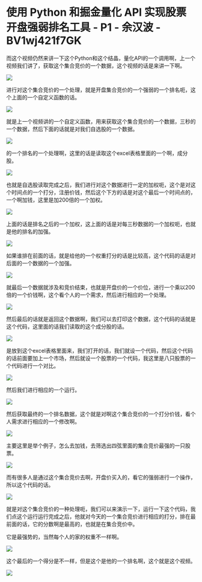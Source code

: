 # 使用 Python 和掘金量化 API 实现股票开盘强弱排名工具 - P1 - 余汉波 - BV1wj421f7GK

而这个视频仍然来讲一下这个Python和这个结晶，量化API的一个调用啊，上一个视频我们讲了，获取这个集合竞价的一个数据，这个视频的话是来讲一下啊。



![](img/d50c0338e404d7484ae2d6e44ab64710_1.png)

进行对这个集合竞价的一个处理，就是开盘集合竞价的一个强弱的一个排名呃，这个上面的一个自定义函数的话。

![](img/d50c0338e404d7484ae2d6e44ab64710_3.png)

就是上一个视频讲的一个自定义函数，用来获取这个集合竞价的一个数据，三秒的一个数据，然后下面的话就是对我们自选股的一个数据。



![](img/d50c0338e404d7484ae2d6e44ab64710_5.png)

的一个排名的一个处理啊，这里的话是读取这个excel表格里面的一个啊，成分股。

![](img/d50c0338e404d7484ae2d6e44ab64710_7.png)

也就是自选股读取完成之后，我们进行对这个数据进行一定的加权呃，这个是对这个时间点的一个打分，注册价钱，然后这个下方的话是对这个最后一个时间点的，一个啊加钱，这里是加200倍的一个加权。



![](img/d50c0338e404d7484ae2d6e44ab64710_9.png)

上面的话是排名之后的一个加权，这上面的话是对每三秒数据的一个加权呃，也就是他的排名的加强。

![](img/d50c0338e404d7484ae2d6e44ab64710_11.png)

如果谁排在前面的话，就是给他的一个权重打分的话是比较高，这个代码的话是对后面的一个数据的一个加强。

![](img/d50c0338e404d7484ae2d6e44ab64710_13.png)

就最后一个数据就涉及和竞价结束，也就是开盘价的一个价位，进行一个乘以200倍的一个价钱啊，这个看个人的一个需求，然后进行相应的一个处理。



![](img/d50c0338e404d7484ae2d6e44ab64710_15.png)

然后最后的话就是返回这个数据啊，我们可以去打印这个数据，这个代码的话就是这个代码，这里面的话我们读取的这个成分股的话。



![](img/d50c0338e404d7484ae2d6e44ab64710_17.png)

是放到这个excel表格里面来，我们打开的话，我们就设一个代码，然后这个代码的话前面要加上一个市场，然后就设一个股票的一个代码，我这里是八只股票的一个代码进行一个对比。



![](img/d50c0338e404d7484ae2d6e44ab64710_19.png)

然后我们进行相应的一个运行。

![](img/d50c0338e404d7484ae2d6e44ab64710_21.png)

然后获取最终的一个排名数据，这个就是对啊这个集合竞价的一个打分价钱，看个人需求进行相应的一个修改啊。

![](img/d50c0338e404d7484ae2d6e44ab64710_23.png)

主要这里是举个例子，怎么去加钱，去筛选出四弦里面的集合竞价最强的一只股票。

![](img/d50c0338e404d7484ae2d6e44ab64710_25.png)

而有很多人是通过这个集合竞价去啊，开盘价买入的，看它的强弱进行一个操作，所以这个代码的话。

![](img/d50c0338e404d7484ae2d6e44ab64710_27.png)

就是对这个集合竞价的一种处理呃，我们可以来演示一下，运行一下这个代码，我们点这个运行运行完成之后，他就对今天的一个集合竞价进行相应的打分，排在最前面的话，它的分数啊是最高的，也就是在集合竞价中。

它是最强势的，当然每个人的家的权重不一样啊。

![](img/d50c0338e404d7484ae2d6e44ab64710_29.png)

这个最后的一个得分是不一样，但是这个是他的一个排名啊，这个就是这个视频。

![](img/d50c0338e404d7484ae2d6e44ab64710_31.png)